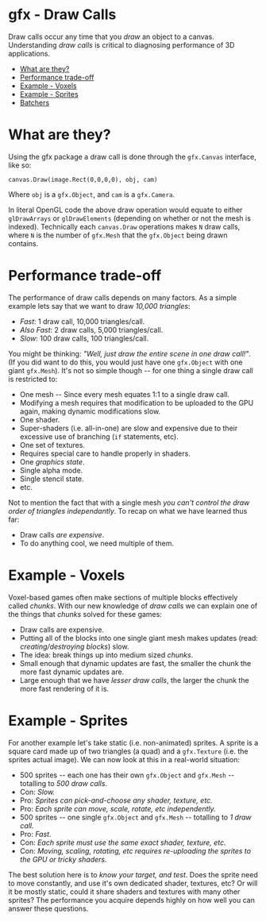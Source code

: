 # gfx - Draw Calls

Draw calls occur any time that you *draw* an object to a canvas. Understanding *draw calls* is critical to diagnosing performance of 3D applications.

 * [What are they?](#what-are-they)
 * [Performance trade-off](#performance-trade-off)
 * [Example - Voxels](#example-voxels)
 * [Example - Sprites](#example-sprites)
 * [Batchers](#batchers)

# What are they?

Using the gfx package a draw call is done through the `gfx.Canvas` interface, like so:

`canvas.Draw(image.Rect(0,0,0,0), obj, cam)`

Where `obj` is a `gfx.Object`, and `cam` is a `gfx.Camera`.

In literal OpenGL code the above draw operation would equate to either `glDrawArrays` or `glDrawElements` (depending on whether or not the mesh is indexed). Technically each `canvas.Draw` operations makes `N` draw calls, where `N` is the number of `gfx.Mesh` that the `gfx.Object` being drawn contains.

# Performance trade-off

The performance of draw calls depends on many factors. As a simple example lets say that we want to draw *10,000 triangles*:

 * *Fast*: 1 draw call, 10,000 triangles/call.
 * *Also Fast*: 2 draw calls, 5,000 triangles/call.
 * *Slow*: 100 draw calls, 100 triangles/call.

You might be thinking: *"Well, just draw the entire scene in one draw call!"*. (If you did want to do this, you would just have one `gfx.Object` with one giant `gfx.Mesh`). It's not so simple though -- for one thing a single draw call is restricted to:

 * One mesh -- Since every mesh equates 1:1 to a single draw call.
  * Modifying a mesh requires that modification to be uploaded to the GPU again, making dynamic modifications slow.
 * One shader.
  * Super-shaders (i.e. all-in-one) are slow and expensive due to their excessive use of branching (`if` statements, etc).
 * One set of textures.
  * Requires special care to handle properly in shaders.
 * One *graphics state*.
  * Single alpha mode.
  * Single stencil state.
  * etc.

Not to mention the fact that with a single mesh *you can't control the draw order of triangles independantly*. To recap on what we have learned thus far:

 * Draw calls *are expensive*.
 * To do anything cool, we need multiple of them.

# Example - Voxels

Voxel-based games often make sections of multiple blocks effectively called *chunks*. With our new knowledge of *draw calls* we can explain one of the things that *chunks* solved for these games:

 * Draw calls are expensive.
 * Putting all of the blocks into one single giant mesh makes updates (read: *creating/destroying blocks*) slow.
 * The idea: break things up into medium sized *chunks*.
  * Small enough that dynamic updates are fast, the smaller the chunk the more fast dynamic updates are.
  * Large enough that we have *lesser draw calls*, the larger the chunk the more fast rendering of it is.

# Example - Sprites

For another example let's take static (i.e. non-animated) sprites. A sprite is a square card made up of two triangles (a quad) and a `gfx.Texture` (i.e. the sprites actual image). We can now look at this in a real-world situation:

 * 500 sprites -- each one has their own `gfx.Object` and `gfx.Mesh` -- totalling to *500 draw calls*.
  * Con: *Slow.*
  * Pro: *Sprites can pick-and-choose any shader, texture, etc.*
  * Pro: *Each sprite can move, scale, rotate, etc independently.*
 * 500 sprites -- one single `gfx.Object` and `gfx.Mesh` -- totalling to *1 draw call.*
  * Pro: *Fast.*
  * Con: *Each sprite must use the same exact shader, texture, etc.*
  * Con: *Moving, scaling, rotating, etc requires re-uploading the sprites to the GPU or tricky shaders.*

The best solution here is to *know your target, and test*. Does the sprite need to move constantly, and use it's own dedicated shader, textures, etc? Or will it be mostly static, could it share shaders and textures with many other sprites? The performance you acquire depends highly on how well you can answer these questions.
